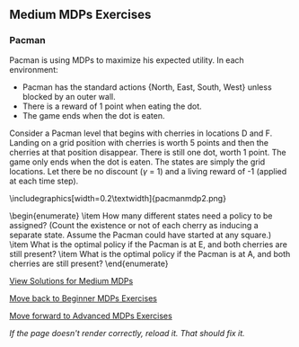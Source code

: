 ## Medium MDPs Exercises

### Pacman 
Pacman is using MDPs to maximize his expected utility. In each environment:
- Pacman has the standard actions \{North, East, South, West\} unless blocked by an outer wall.
- There is a reward of 1 point when eating the dot.
- The game ends when the dot is eaten.

Consider a Pacman level that begins with cherries in locations D and F. Landing on a grid position with cherries is worth 5 points and then the cherries at that position disappear. There is still one dot, worth 1 point. The game only ends when the dot is eaten. The states are simply the grid locations. Let there be no discount ($\gamma$ = 1) and a living reward of -1 (applied at each time step).

\includegraphics[width=0.2\textwidth]{pacmanmdp2.png}

\begin{enumerate}
    \item How many different states need a policy to be assigned? (Count the existence or not of each cherry as inducing a separate state. Assume the Pacman could have started at any square.)
    \item What is the optimal policy if the Pacman is at E, and both cherries are still present?
    \item What is the optimal policy if the Pacman is at A, and both cherries are still present?
\end{enumerate}


[View Solutions for Medium MDPs](https://github.com/UMdecisionsupport/DecisionSupport2023/blob/main/MDPs/Solutions/Medium_Solutions.md)

[Move back to Beginner MDPs Exercises](https://github.com/UMdecisionsupport/DecisionSupport2023/blob/main/MDPs/Beginner.md)

[Move forward to Advanced MDPs Exercises](https://github.com/UMdecisionsupport/DecisionSupport2023/blob/main/MDPs/Advanced.md)

*If the page doesn't render correctly, reload it. That should fix it.*
